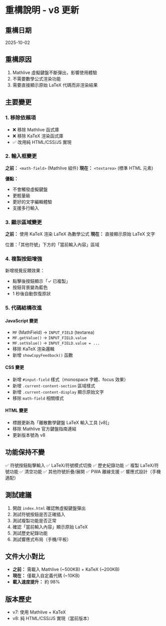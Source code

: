 # 重構說明 - v8 更新

## 重構日期
2025-10-02

## 重構原因
1. Mathlive 虛擬鍵盤不斷彈出，影響使用體驗
2. 不需要數學公式渲染功能
3. 需要直接顯示原始 LaTeX 代碼而非渲染結果

## 主要變更

### 1. 移除依賴項
- ❌ 移除 Mathlive 函式庫
- ❌ 移除 KaTeX 渲染函式庫
- ✅ 改用純 HTML/CSS/JS 實現

### 2. 輸入框變更
**之前：** `<math-field>` (Mathlive 組件)
**現在：** `<textarea>` (標準 HTML 元素)

**優點：**
- 不會觸發虛擬鍵盤
- 更輕量級
- 更好的文字編輯體驗
- 支援多行輸入

### 3. 顯示區域變更
**之前：** 使用 KaTeX 渲染 LaTeX 為數學公式
**現在：** 直接顯示原始 LaTeX 文字

位置：「其他符號」下方的「當前輸入內容」區域

### 4. 複製按鈕增強
新增視覺反饋效果：
- 點擊後按鈕顯示「✓ 已複製」
- 按鈕背景變為藍色
- 1 秒後自動恢復原狀

### 5. 代碼結構改進

#### JavaScript 變更
- `MF` (MathField) → `INPUT_FIELD` (textarea)
- `MF.getValue()` → `INPUT_FIELD.value`
- `MF.setValue()` → `INPUT_FIELD.value = ...`
- 移除 KaTeX 渲染邏輯
- 新增 `showCopyFeedback()` 函數

#### CSS 變更
- 新增 `#input-field` 樣式（monospace 字體、focus 效果）
- 新增 `.current-content-section` 區域樣式
- 新增 `.current-content-display` 顯示原始文字
- 移除 `math-field` 相關樣式

#### HTML 變更
- 標題更新為「離散數學鍵盤 LaTeX 輸入工具 [v8]」
- 移除 Mathlive 官方鍵盤指南連結
- 更新版本號為 v8

## 功能保持不變
✅ 符號按鈕點擊輸入
✅ LaTeX/符號模式切換
✅ 歷史紀錄功能
✅ 複製 LaTeX/符號功能
✅ 清空功能
✅ 其他符號折疊/展開
✅ PWA 離線支援
✅ 響應式設計（手機適配）

## 測試建議
1. 開啟 `index.html` 確認無虛擬鍵盤彈出
2. 測試符號按鈕是否正確插入
3. 測試複製功能是否正常
4. 確認「當前輸入內容」顯示原始 LaTeX
5. 測試歷史紀錄功能
6. 測試響應式布局（手機/平板）

## 文件大小對比
- **之前：** 需載入 Mathlive (~500KB) + KaTeX (~200KB)
- **現在：** 僅載入自定義代碼 (~10KB)
- **載入速度提升：** 約 98%

## 版本歷史
- v7: 使用 Mathlive + KaTeX
- v8: 純 HTML/CSS/JS 實現（當前版本）


